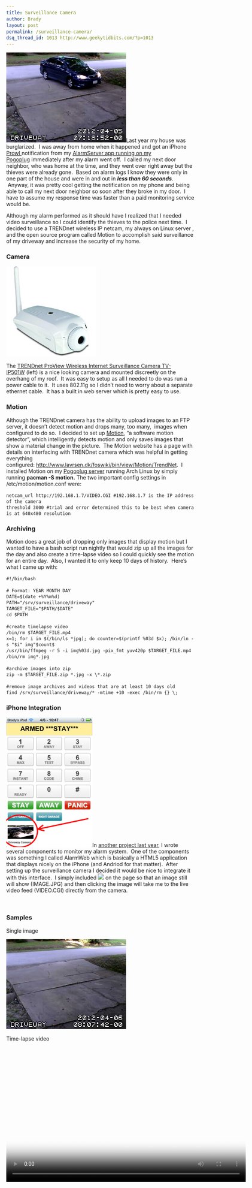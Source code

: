 ```yaml
---
title: Surveillance Camera
author: Brady
layout: post
permalink: /surveillance-camera/
dsq_thread_id: 1013 http://www.geekytidbits.com/?p=1013
---
```


[<img class="size-full wp-image-1019 alignright pull-right" title="400-20120405071852-00" alt="" src="/media/400-20120405071852-00.jpg" width="320" height="240" />][1]Last year my house was burglarized.  I was away from home when it happened and got an iPhone <a href="http://www.prowlapp.com/" target="_blank">Prowl </a>notification from my <a href="/iphone-control-house-alarm-and-garage-doors/" target="_blank">AlarmServer app running on my Pogoplug</a> immediately after my alarm went off.  I called my next door neighbor, who was home at the time, and they went over right away but the thieves were already gone.  Based on alarm logs I know they were only in one part of the house and were in and out in **_less than 60 seconds_**.  Anyway, it was pretty cool getting the notification on my phone and being able to call my next door neighbor so soon after they broke in my door.  I have to assume my response time was faster than a paid monitoring service would be.

Although my alarm performed as it should have I realized that I needed video surveillance so I could identify the thieves to the police next time.  I decided to use a TRENDnet wireless IP netcam, my always on Linux server , and the open source program called Motion to accomplish said surveillance of my driveway and increase the security of my home.

### Camera

<img class="wp-image-1014 alignleft pull-left" title="TRENDnet ProView Wireless Internet Surveillance Camera TV-IP501W (White)" alt="" src="/media/41wrIM78PzL._SL500_AA300_.jpg" width="240" height="240" />

The <a href="http://www.amazon.com/gp/product/B002Q0WO92/ref=oh_o04_s00_i00_details" target="_blank">TRENDnet ProView Wireless Internet Surveillance Camera TV-IP501W</a> (left) is a nice looking camera and mounted discreetly on the overhang of my roof.  It was easy to setup as all I needed to do was run a power cable to it.  It uses 802.11g so I didn&#8217;t need to worry about a separate ethernet cable.  It has a built in web server which is pretty easy to use.

### Motion

Although the TRENDnet camera has the ability to upload images to an FTP server, it doesn&#8217;t detect motion and drops many, too many,  images when configured to do so.  I decided to set up <a href="http://www.lavrsen.dk/foswiki/bin/view/Motion/WebHome" target="_blank">Motion</a>, &#8220;a software motion detector&#8221;, which intelligently detects motion and only saves images that show a material change in the picture.  The Motion website has a page with details on interfacing with TRENDnet camera which was helpful in getting everything configured: <http://www.lavrsen.dk/foswiki/bin/view/Motion/TrendNet>.  I installed Motion on my <a href="/my-pogoplug-geek-toy/" target="_blank">Pogoplug server</a> running Arch Linux by simply running **pacman -S motion.** The two important config settings in /etc/motion/motion.conf were:

```shell
netcam_url http://192.168.1.7/VIDEO.CGI #192.168.1.7 is the IP address of the camera
threshold 3000 #trial and error determined this to be best when camera is at 640x480 resolution
```

### Archiving

Motion does a great job of dropping only images that display motion but I wanted to have a bash script run nightly that would zip up all the images for the day and also create a time-lapse video so I could quickly see the motion for an entire day.  Also, I wanted it to only keep 10 days of history.  Here&#8217;s what I came up with:

```shell
#!/bin/bash

# Format: YEAR MONTH DAY
DATE=$(date +%Y%m%d)
PATH="/srv/surveillance/driveway"
TARGET_FILE="$PATH/$DATE"
cd $PATH

#create timelapse video
/bin/rm $TARGET_FILE.mp4
x=1; for i in $(/bin/ls *jpg); do counter=$(printf %03d $x); /bin/ln -s "$i" img"$count$
/usr/bin/ffmpeg -r 5 -i img%03d.jpg -pix_fmt yuv420p $TARGET_FILE.mp4
/bin/rm img*.jpg

#archive images into zip
zip -m $TARGET_FILE.zip *.jpg -x \*.zip

#remove image archives and videos that are at least 10 days old
find /srv/surveillance/driveway/* -mtime +10 -exec /bin/rm {} \;
```

### iPhone Integration

[<img class="alignright" title="iphone alarm keypad with security camera image" alt="" src="/media/photo3.png" width="230" height="346" />][3]In <a href="/iphone-control-house-alarm-and-garage-doors/" target="_blank">another project last year</a>, I wrote several components to monitor my alarm system.  One of the components was something I called AlarmWeb which is basically a HTML5 application that displays nicely on the iPhone (and Andriod for that matter).  After setting up the surveillance camera I decided it would be nice to integrate it with this interface.  I simply included <a href=&#8221;http://192.168.1.7/VIDEO.CGI&#8221;><img src=&#8221;http://192.168.1.7/IMAGE.JPG&#8221;/></a> on the page so that an image still will show (IMAGE.JPG) and then clicking the image will take me to the live video feed (VIDEO.CGI) directly from the camera.

[  
][3]

### Samples

Single image

[<img class="alignnone size-full wp-image-1045" title="586-20120406080742-00" alt="" src="/media/586-20120406080742-00.jpg" width="320" height="240" />][4]

Time-lapse video

<video class="wp-video-shortcode" id="video-1013-2" width="640" height="360" poster="/media/surveillance_demo_poster.jpg" preload="metadata" controls="controls"><source type="video/mp4" src="/media/surveillance_demo.mp4?_=2" /><a href="/media/surveillance_demo.mp4">/media/surveillance_demo.mp4</a></video>

[1]: /media/400-20120405071852-00.jpg
[2]: /media/41wrIM78PzL._SL500_AA300_.jpg
[3]: /media/photo3.png
[4]: /media/586-20120406080742-00.jpg

